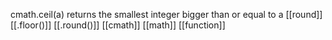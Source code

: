 cmath.ceil(a) returns the smallest integer bigger than or equal to a
[[round]] [[.floor()]] [[.round()]] [[cmath]] [[math]] [[function]]